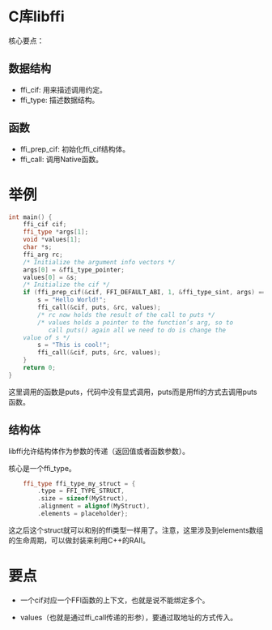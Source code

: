 # C库libffi
核心要点：

## 数据结构
- ffi_cif: 用来描述调用约定。
- ffi_type: 描述数据结构。

## 函数
- ffi\_prep\_cif: 初始化ffi_cif结构体。
- ffi\_call: 调用Native函数。

# 举例

```c++
int main() {
    ffi_cif cif;
    ffi_type *args[1];
    void *values[1];
    char *s;
    ffi_arg rc;
    /* Initialize the argument info vectors */
    args[0] = &ffi_type_pointer;
    values[0] = &s;
    /* Initialize the cif */
    if (ffi_prep_cif(&cif, FFI_DEFAULT_ABI, 1, &ffi_type_sint, args) == FFI_OK) {
        s = "Hello World!";
        ffi_call(&cif, puts, &rc, values);
        /* rc now holds the result of the call to puts */
        /* values holds a pointer to the function’s arg, so to
           call puts() again all we need to do is change the
    value of s */
        s = "This is cool!";
        ffi_call(&cif, puts, &rc, values);
    }
    return 0;
}
```

这里调用的函数是puts，代码中没有显式调用，puts而是用ffi的方式去调用puts函数。

## 结构体

libffi允许结构体作为参数的传递（返回值或者函数参数）。

核心是一个ffi_type。

```c++
    ffi_type ffi_type_my_struct = {
        .type = FFI_TYPE_STRUCT,
        .size = sizeof(MyStruct),
        .alignment = alignof(MyStruct),
        .elements = placeholder};
```

这之后这个struct就可以和别的ffi类型一样用了。注意，这里涉及到elements数组的生命周期，可以做封装来利用C++的RAII。


# 要点

- 一个cif对应一个FFI函数的上下文，也就是说不能绑定多个。

- values（也就是通过ffi\_call传递的形参），要通过取地址的方式传入。
